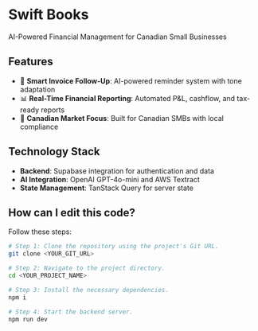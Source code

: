 # Swift Books

AI-Powered Financial Management for Canadian Small Businesses

## Features

- 🧠 **Smart Invoice Follow-Up**: AI-powered reminder system with tone adaptation
- 📊 **Real-Time Financial Reporting**: Automated P&L, cashflow, and tax-ready reports
- 🍁 **Canadian Market Focus**: Built for Canadian SMBs with local compliance

## Technology Stack

- **Backend**: Supabase integration for authentication and data
- **AI Integration**: OpenAI GPT-4o-mini and AWS Textract
- **State Management**: TanStack Query for server state

## How can I edit this code?

Follow these steps:

```sh
# Step 1: Clone the repository using the project's Git URL.
git clone <YOUR_GIT_URL>

# Step 2: Navigate to the project directory.
cd <YOUR_PROJECT_NAME>

# Step 3: Install the necessary dependencies.
npm i

# Step 4: Start the backend server.
npm run dev
```
